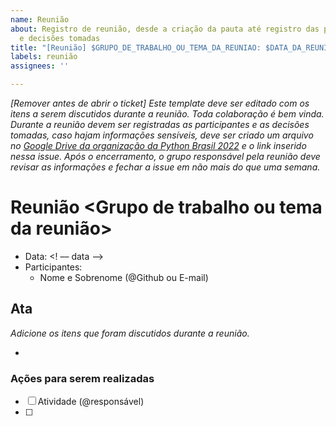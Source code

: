 ```yaml
---
name: Reunião
about: Registro de reunião, desde a criação da pauta até registro das participantes
  e decisões tomadas
title: "[Reunião] $GRUPO_DE_TRABALHO_OU_TEMA_DA_REUNIAO: $DATA_DA_REUNIAO"
labels: reunião
assignees: ''

---
```


_[Remover antes de abrir o ticket] Este template deve ser editado com os itens a serem discutidos durante a reunião. Toda colaboração é bem vinda. Durante a reunião devem ser registradas as participantes e as decisões tomadas, caso hajam informações sensíveis, deve ser criado um arquivo no [Google Drive da organização da Python Brasil 2022](https://drive.google.com/drive/folders/18zvyKpV42k_n_8Sr4a7yo5KxyU_SFgen?usp=sharing) e o link inserido nessa issue. Após o encerramento, o grupo responsável pela reunião deve revisar as informações e fechar a issue em não mais do que uma semana._

# Reunião <Grupo de trabalho ou tema da reunião>

- Data: <! –– data ––>  
- Participantes:
  - Nome e Sobrenome (@Github ou E-mail)

## Ata

_Adicione os itens que foram discutidos durante a reunião._

- 

### Ações para serem realizadas

- [ ] Atividade (@responsável)
- [ ] 
